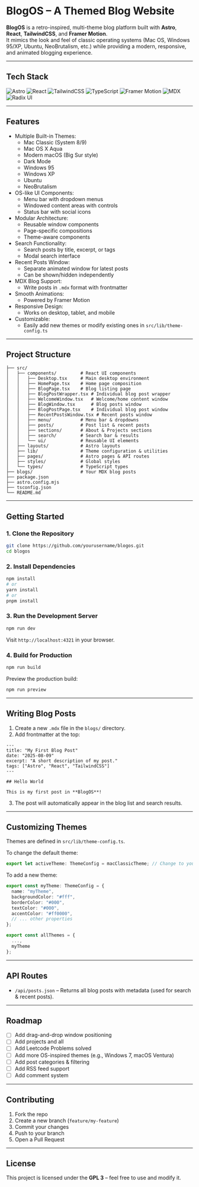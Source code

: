 # BlogOS – A Themed Blog Website

**BlogOS** is a retro-inspired, multi-theme blog platform built with **Astro**, **React**, **TailwindCSS**, and **Framer Motion**.  
It mimics the look and feel of classic operating systems (Mac OS, Windows 95/XP, Ubuntu, NeoBrutalism, etc.) while providing a modern, responsive, and animated blogging experience.

---

## Tech Stack

![Astro](https://img.shields.io/badge/Astro-FF5D01?style=for-the-badge&logo=astro&logoColor=white) ![React](https://img.shields.io/badge/React-20232A?style=for-the-badge&logo=react&logoColor=61DAFB) ![TailwindCSS](https://img.shields.io/badge/TailwindCSS-38B2AC?style=for-the-badge&logo=tailwind-css&logoColor=white) ![TypeScript](https://img.shields.io/badge/TypeScript-3178C6?style=for-the-badge&logo=typescript&logoColor=white) ![Framer Motion](https://img.shields.io/badge/Framer%20Motion-0055FF?style=for-the-badge&logo=framer&logoColor=white) ![MDX](https://img.shields.io/badge/MDX-1B1F24?style=for-the-badge&logo=mdx&logoColor=white) ![Radix UI](https://img.shields.io/badge/Radix_UI-161618?style=for-the-badge&logo=radix-ui&logoColor=white)

---

## Features

- Multiple Built-in Themes:
  - Mac Classic (System 8/9)
  - Mac OS X Aqua
  - Modern macOS (Big Sur style)
  - Dark Mode
  - Windows 95
  - Windows XP
  - Ubuntu
  - NeoBrutalism
- OS-like UI Components:
  - Menu bar with dropdown menus
  - Windowed content areas with controls
  - Status bar with social icons
- Modular Architecture:
  - Reusable window components
  - Page-specific compositions
  - Theme-aware components
- Search Functionality:
  - Search posts by title, excerpt, or tags
  - Modal search interface
- Recent Posts Window:
  - Separate animated window for latest posts
  - Can be shown/hidden independently
- MDX Blog Support:
  - Write posts in `.mdx` format with frontmatter
- Smooth Animations:
  - Powered by Framer Motion
- Responsive Design:
  - Works on desktop, tablet, and mobile
- Customizable:
  - Easily add new themes or modify existing ones in `src/lib/theme-config.ts`

---

## Project Structure

```
├── src/
│   ├── components/         # React UI components
│   │   ├── Desktop.tsx     # Main desktop environment
│   │   ├── HomePage.tsx    # Home page composition
│   │   ├── BlogPage.tsx    # Blog listing page
│   │   ├── BlogPostWrapper.tsx # Individual blog post wrapper
│   │   ├── WelcomeWindow.tsx   # Welcome/home content window
│   │   ├── BlogWindow.tsx      # Blog posts window
│   │   ├── BlogPostPage.tsx    # Individual blog post window
│   │   ├── RecentPostsWindow.tsx # Recent posts window
│   │   ├── menu/           # Menu bar & dropdowns
│   │   ├── posts/          # Post list & recent posts
│   │   ├── sections/       # About & Projects sections
│   │   ├── search/         # Search bar & results
│   │   └── ui/             # Reusable UI elements
│   ├── layouts/            # Astro layouts
│   ├── lib/                # Theme configuration & utilities
│   ├── pages/              # Astro pages & API routes
│   ├── styles/             # Global styles
│   └── types/              # TypeScript types
├── blogs/                  # Your MDX blog posts
├── package.json
├── astro.config.mjs
├── tsconfig.json
└── README.md
```

---

## Getting Started

### 1. Clone the Repository

```bash
git clone https://github.com/yourusername/blogos.git
cd blogos
```

### 2. Install Dependencies

```bash
npm install
# or
yarn install
# or
pnpm install
```

### 3. Run the Development Server

```bash
npm run dev
```

Visit `http://localhost:4321` in your browser.

### 4. Build for Production

```bash
npm run build
```

Preview the production build:

```bash
npm run preview
```

---

## Writing Blog Posts

1. Create a new `.mdx` file in the `blogs/` directory.
2. Add frontmatter at the top:

```mdx
---
title: "My First Blog Post"
date: "2025-08-09"
excerpt: "A short description of my post."
tags: ["Astro", "React", "TailwindCSS"]
---

## Hello World

This is my first post in **BlogOS**!
```

3. The post will automatically appear in the blog list and search results.

---

## Customizing Themes

Themes are defined in `src/lib/theme-config.ts`.

To change the default theme:

```ts
export let activeTheme: ThemeConfig = macClassicTheme; // Change to your preferred theme
```

To add a new theme:

```ts
export const myTheme: ThemeConfig = {
  name: "myTheme",
  backgroundColor: "#fff",
  borderColor: "#000",
  textColor: "#000",
  accentColor: "#ff0000",
  // ... other properties
};

export const allThemes = {
  ...,
  myTheme
};
```

---

## API Routes

- `/api/posts.json` – Returns all blog posts with metadata (used for search & recent posts).

---

## Roadmap

- [ ] Add drag-and-drop window positioning
- [ ] Add projects and all
- [ ] Add Leetcode Problems solved
- [ ] Add more OS-inspired themes (e.g., Windows 7, macOS Ventura)
- [ ] Add post categories & filtering
- [ ] Add RSS feed support
- [ ] Add comment system

---

## Contributing

1. Fork the repo
2. Create a new branch (`feature/my-feature`)
3. Commit your changes
4. Push to your branch
5. Open a Pull Request

---

## License

This project is licensed under the **GPL 3** – feel free to use and modify it.
